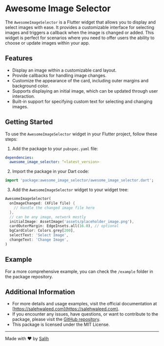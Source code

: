 # Awesome Image Selector

The `AwesomeImageSelector` is a Flutter widget that allows you to display and select images with ease. It provides a customizable interface for selecting images and triggers a callback when the image is changed or added. This widget is perfect for scenarios where you need to offer users the ability to choose or update images within your app.

## Features

- Display an image within a customizable card layout.
- Provide callbacks for handling image changes.
- Customize the appearance of the card, including outer margins and background color.
- Supports displaying an initial image, which can be updated through user interaction.
- Built-in support for specifying custom text for selecting and changing images.

## Getting Started

To use the `AwesomeImageSelector` widget in your Flutter project, follow these steps:

1. Add the package to your `pubspec.yaml` file:

```yaml
dependencies:
  awesome_image_selector: ^<latest_version>
```

2. Import the package in your Dart code:

```dart
import 'package:awesome_image_selector/awesome_image_selector.dart';
```

3. Add the `AwesomeImageSelector` widget to your widget tree:

```dart
AwesomeImageSelector(
  onImageChanged: (XFile file) {
    // Handle the changed image file here
  },
  // can be any image, network mostly
  initialImage: AssetImage('assets/placeholder_image.png'),
  cardOuterMargin: EdgeInsets.all(16.0), // optional
  bgCardColor: Colors.grey[200],
  selectText: 'Select Image',
  changeText: 'Change Image',
)
```

## Example

For a more comprehensive example, you can check the `/example` folder in the package repository.

## Additional Information

- For more details and usage examples, visit the official documentation at [https://salehwaleed.com](https://salehwaleed.com).
- If you encounter any issues, have questions, or want to contribute to the package, please visit the [GitHub repository](https://github.com/alex-web0/awesome_image_selector).
- This package is licensed under the MIT License.

---

Made with ❤️ by [Salih](https://salehwaleed.com)
```

